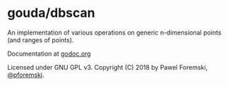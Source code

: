 # gouda/dbscan

An implementation of various operations on generic n-dimensional points (and ranges of points).

Documentation at [godoc.org](https://godoc.org/github.com/pforemski/gouda/point)

Licensed under GNU GPL v3. Copyright (C) 2018 by Pawel Foremski, [@pforemski](https://twitter.com/pforemski).
